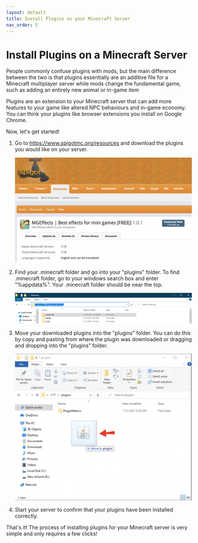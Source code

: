 ```yaml
---
layout: default
title: Install Plugins on your Minecraft Server
nav_order: 5
---
```


# Install Plugins on a Minecraft Server

People commonly confuse plugins with mods, but the main difference between the two is that plugins essentially are an additive file for a Minecraft multiplayer server while mods change the fundamental game, such as adding an entirely new animal or in-game item

Plugins are an extension to your Minecraft server that can add more features to your game like altered NPC behaviours and in-game economy. You can think your plugins like browser extensions you install on Google Chrome. 

Now, let's get started!

1. Go to https://www.spigotmc.org/resources and download the plugins you would like on your server.

    ![Minecraft Task](../assets/images/plugins/download_plugin.png)


2. Find your .minecraft folder and go into your "plugins" folder. To find .minecraft folder, go to your windows search box and enter "%appdata%". Your .minecraft folder should be near the top.

    ![Minecraft Task](../assets/images/plugins/find_minecraft_folder.png)


3. Move your downloaded plugins into the "plugins" folder. You can do this by copy and pasting from where the plugin was downloaded or dragging and dropping into the "plugins" folder.

    ![Minecraft Task](../assets/images/plugins/move_plugin.png)


4. Start your server to confirm that your plugins have been installed correctly.

That's it! The process of installing plugins for your Minecraft server is very simple and only requires a few clicks!
